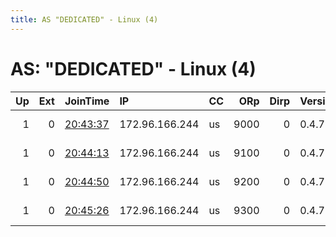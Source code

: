 ```yaml
---
title: AS "DEDICATED" - Linux (4)
---
```


# AS: "DEDICATED" - Linux (4)

|   Up |   Ext | JoinTime                                                                                              | IP             | CC   |   ORp |   Dirp | Version   | Contact                  | Nickname   |   eFamMembers |
|-----:|------:|:------------------------------------------------------------------------------------------------------|:---------------|:-----|------:|-------:|:----------|:-------------------------|:-----------|--------------:|
|    1 |     0 | [20:43:37](https://nusenu.github.io/OrNetStats/w/relay/42E4B69D3BC877155F80ABEF86EA7ED26C758F87.html) | 172.96.166.244 | us   |  9000 |      0 | 0.4.7.13  | email:admin prsv.ch url: | prsv       |           156 |
|    1 |     0 | [20:44:13](https://nusenu.github.io/OrNetStats/w/relay/8474E186E0ABAAD2C06A7B5B73BE6DBC821264A8.html) | 172.96.166.244 | us   |  9100 |      0 | 0.4.7.13  | email:admin prsv.ch url: | prsv       |           156 |
|    1 |     0 | [20:44:50](https://nusenu.github.io/OrNetStats/w/relay/E5FB003F81496CE657C2EE8A3DC542C79F907B29.html) | 172.96.166.244 | us   |  9200 |      0 | 0.4.7.13  | email:admin prsv.ch url: | prsv       |           156 |
|    1 |     0 | [20:45:26](https://nusenu.github.io/OrNetStats/w/relay/9FA5B5CE13082EC1065EAF4FA504B4447043BA40.html) | 172.96.166.244 | us   |  9300 |      0 | 0.4.7.13  | email:admin prsv.ch url: | prsv       |           156 |
